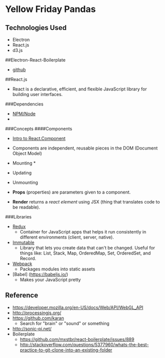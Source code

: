 # Yellow Friday Pandas
## Technologies Used
* Electron
* React.js
* d3.js

##Electron-React-Boilerplate
* [github](https://github.com/chentsulin/electron-react-boilerplate)

##React.js
* React is a declarative, efficient, and flexible JavaScript library for building user interfaces.

###Dependencies
* [NPM/Node](https://nodejs.org/en/download/)
* 
###Concepts
####Components
* [Intro to React.Component](https://facebook.github.io/react/docs/react-component.html)

* Components are independent, reusable pieces in the DOM (Document Object Model)
* Mounting
   * 
* Updating
* Unmounting

* **Props** (properties) are parameters given to a component.

* **Render** returns a *react element* using JSX (thing that translates code to be readable).

###Libraries
* [Redux](http://redux.js.org/)
   * Container for JavaScript apps that helps it run consistently in different environments (client, server, native).
* [Immutable](https://facebook.github.io/immutable-js/)
   * Library that lets you create data that can't be changed. Useful for things like: List, Stack, Map, OrderedMap, Set, OrderedSet, and Record.
* [Webpack](https://webpack.js.org/)
   * Packages modules into static assets
* [Babel] (https://babeljs.io/)
   * Makes your JavaScript pretty

## Reference
* https://developer.mozilla.org/en-US/docs/Web/API/WebGL_API
* http://processingjs.org/
* https://github.com/karan
   * Search for "brain" or "sound" or something
* http://sonic-pi.net/
* Boilerplate
   * https://github.com/mxstbr/react-boilerplate/issues/889
   * http://stackoverflow.com/questions/5377960/whats-the-best-practice-to-git-clone-into-an-existing-folder
